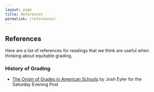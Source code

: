 ```yaml
---
layout: page
title: References
permalink: /references/
---
```


## References ##

Here are a list of references for readings that we think are useful when thinking about equitable grading.

### History of Grading ###
* [The Origin of Grades in American Schools]([https://duckduckgo.com](https://www.saturdayeveningpost.com/2024/02/the-origin-of-grades-in-american-schools/)https://www.saturdayeveningpost.com/2024/02/the-origin-of-grades-in-american-schools/) by Josh Eyler for the Saturday Evening Post
